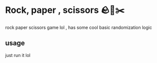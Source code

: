 # Rock, paper , scissors 🪨📜✂️
rock paper scissors game lol , has some cool basic  randomization logic 

## usage 
just run it lol
